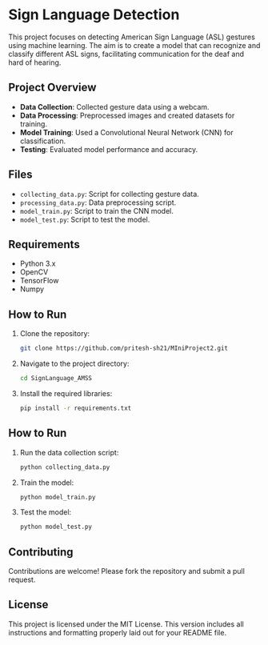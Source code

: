 # Sign Language Detection

This project focuses on detecting American Sign Language (ASL) gestures using machine learning. The aim is to create a model that can recognize and classify different ASL signs, facilitating communication for the deaf and hard of hearing.

## Project Overview

- **Data Collection**: Collected gesture data using a webcam.
- **Data Processing**: Preprocessed images and created datasets for training.
- **Model Training**: Used a Convolutional Neural Network (CNN) for classification.
- **Testing**: Evaluated model performance and accuracy.

## Files

- `collecting_data.py`: Script for collecting gesture data.
- `processing_data.py`: Data preprocessing script.
- `model_train.py`: Script to train the CNN model.
- `model_test.py`: Script to test the model.

## Requirements

- Python 3.x
- OpenCV
- TensorFlow
- Numpy

## How to Run

1. Clone the repository:
   ```bash
   git clone https://github.com/pritesh-sh21/MIniProject2.git

2. Navigate to the project directory:
    ```bash
   cd SignLanguage_AMSS

3. Install the required libraries:
   ```bash
   pip install -r requirements.txt

## How to Run
1. Run the data collection script:
   ```bash
   python collecting_data.py
2. Train the model:
    ```bash
    python model_train.py
3. Test the model:
   ```bash
   python model_test.py

## Contributing
Contributions are welcome! Please fork the repository and submit a pull request.

## License
This project is licensed under the MIT License.
This version includes all instructions and formatting properly laid out for your README file.
